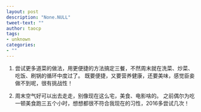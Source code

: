 ```yaml
---
layout: post
description: "None.NULL"
tweet-text: ""
author: taocp
tags:
- unknown
categories:
- ""
---
```


1. 尝试更多道菜的做法，用更便捷的方法搞定三餐，不然周末就在洗菜、炒菜、吃饭、刷锅的循环中度过了。
既要便捷，又要营养健康，还要美味，感觉臣妾做不到呢，很有挑战性！

1. 周末空气好可以出去走走，别像现在这么宅，美食、电影啥的。
之前偶尔为吃一顿美食跑三五个小时，想想都很不符合我现在的习性，2016多尝试几次！
